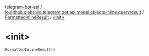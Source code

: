 [telegram-bot-api](../../index.md) / [io.github.oleksivio.telegram.bot.api.model.objects.inline.queryresult](../index.md) / [FormattedInlineResult](index.md) / [&lt;init&gt;](./-init-.md)

# &lt;init&gt;

`FormattedInlineResult()`